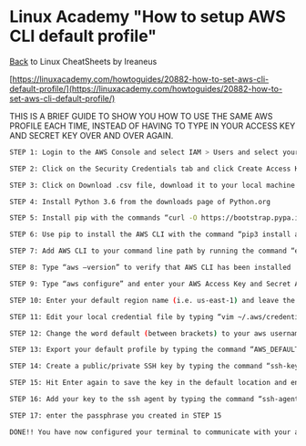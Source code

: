 # Linux Academy "How to setup AWS CLI default profile"

[Back](README.md) to Linux CheatSheets by Ireaneus

[https://linuxacademy.com/howtoguides/20882-how-to-set-aws-cli-default-profile/](https://linuxacademy.com/howtoguides/20882-how-to-set-aws-cli-default-profile/)

THIS IS A BRIEF GUIDE TO SHOW YOU HOW TO USE THE SAME AWS PROFILE EACH TIME, INSTEAD OF HAVING TO TYPE IN YOUR ACCESS KEY AND SECRET KEY OVER AND OVER AGAIN.

```bash
STEP 1: Login to the AWS Console and select IAM > Users and select your admin user

STEP 2: Click on the Security Credentials tab and click Create Access Key

STEP 3: Click on Download .csv file, download it to your local machine for later use and close the dialog box

STEP 4: Install Python 3.6 from the downloads page of Python.org

STEP 5: Install pip with the commands “curl -O https://bootstrap.pypa.io/get-pip.py” and “python3 get-pip.py –user”

STEP 6: Use pip to install the AWS CLI with the command “pip3 install awscli –upgrade –user”

STEP 7: Add AWS CLI to your command line path by running the command “export PATH=/Users/<username>/Library/Python/3.6/bin:$PATH”

STEP 8: Type “aws –version” to verify that AWS CLI has been installed

STEP 9: Type “aws configure” and enter your AWS Access Key and Secret Access Key using the .csv from STEP 3

STEP 10: Enter your default region name (i.e. us-east-1) and leave the Default output format blank (just hit enter)

STEP 11: Edit your local credential file by typing “vim ~/.aws/credentials

STEP 12: Change the word default (between brackets) to your aws username (i.e. ec2-user), save and quit vim

STEP 13: Export your default profile by typing the command “AWS_DEFAULT_PROFILE=<username>” (i.e. AWS_DEFAULT_PROFILE=ec2-user) and hit enter

STEP 14: Create a public/private SSH key by typing the command “ssh-keygen” and hit Enter

STEP 15: Hit Enter again to save the key in the default location and enter a passphrase for your key (recommended)

STEP 16: Add your key to the ssh agent by typing the command “ssh-agent bash” followed by “ssh-add ~/.ssh/id_rsa”

STEP 17: enter the passphrase you created in STEP 15

DONE!! You have now configured your terminal to communicate with your aws profile and you can login to your EC2 instance with the public key you just created!
```
